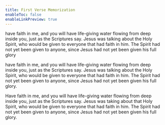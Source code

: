 ```yaml
---
title: First Verse Memorization
enableToc: false
enableLinkPreview: true
---
```


have faith in me, and you will have life-giving water flowing from deep inside you, just as the Scriptures say. Jesus was talking about the Holy Spirit, who would be given to everyone that had faith in him. The Spirit had not yet been given to anyone, since Jesus had not yet been given his full glory

have faith in me, and you will have life-giving water flowing from deep inside you, just as the Scriptures say. Jesus was talking about the Holy Spirit, who would be given to everyone that had faith in him. The Spirit had not yet been given to anyone, since Jesus had not yet been given his full glory.

Have faith in me, and you will have life-giving water flowing from deep inside you, just as the Scriptures say. Jesus was taking about that Holy Spirit, who would be given to everyone that had faith in him. The Spirit had not yet been given to anyone, since Jesus had not yet been given his full glory.
